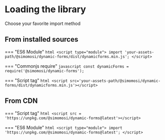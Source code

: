 # Loading the library
Choose your favorite import method

## From installed sources

=== "ES6 Module"
    ```html
    <script type="module">
        import 'your-assets-path/@simomosi/dynamic-forms/dist/dynamicforms.min.js';
    </script>
    ```

=== "Commonjs require"
    ```javascript
    const dynamicForms = require('@simomosi/dynamic-forms');
    ```

=== "Script tag"
    ```html
    <script src='your-assets-path/@simomosi/dynamic-forms/dist/dynamicforms.min.js'></script>
    ```

## From CDN

=== "Script tag"
    ```html
    <script src = 'https://unpkg.com/@simomosi/dynamic-forms@latest'></script>
    ```

=== "ES6 Module"
    ```html
    <script type="module">
        import 'https://unpkg.com/@simomosi/dynamic-forms@latest';
    </script>
    ```

